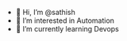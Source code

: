 - 👋 Hi, I’m @sathish
- 👀 I’m interested in Automation
- 🌱 I’m currently learning Devops
 


<!---
Pragnya2012/Pragnya2012 is a ✨ special ✨ repository because its `README.md` (this file) appears on your GitHub profile.
You can click the Preview link to take a look at your changes.
--->
